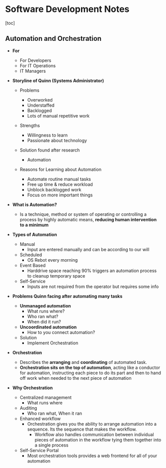 # Software Development Notes

[toc]

## Automation and Orchestration

- **For**
	- For Developers
	- For IT Operations
	- IT Managers

- **Storyline of Quinn (Systems Administrator)**
	- Problems
		- Overworked
		- Understaffed
		- Backlogged
		- Lots of manual repetitive work
	- Strengths
		- Willingness to learn
		- Passionate about technology
	- Solution found after research
		- Automation

	- Reasons for Learning about Automation
		- Automate routine manual tasks
		- Free up time & reduce workload
		- Unblock backlogged work
		- Focus on more important things

- **What is Automation?**
	- Is a technique, method or system of operating or controlling a process by highly automatic means, **reducing human intervention to a minimum**

- **Types of Automation**
	- Manual
		- Input are entered manually and can be according to our will
	- Scheduled
		- OS Rebot every morning
	- Event Based
		- Harddrive space reaching 90% triggers an automation process to cleanup temporary space
	- Self-Service
		- Inputs are not required from the operator but requires some info
- **Problems Quinn facing after automating many tasks**
	- **Unmanaged automation**
		- What runs where?
		- Who ran what?
		- When did it run?
	- **Uncoordinated automation**
		- How to you connect automation?
	- Solution
		- Implement Orchestration
- **Orchestration**
	- Describes the **arranging** and **coordinating** of automated task.
	- **Orchestration sits on the top of automation**, acting like a conductor for automation, instructing each piece to do its part and then to hand off work when needed to the next piece of automation
- **Why Orchestration**
	- Centralized management
		- What runs where
	- Auditing
		- Who ran what, When it ran
	- Enhanced workflow
		- Orchestration gives you the ability to arrange automation into a sequence. Its the sequence that makes the workflow.
			- Workflow also handles communication between individual pieces of automation in the workflow tying them together into a single process
	- Self-Service Portal
		- Most orchestration tools provides a web frontend for all of your automation

